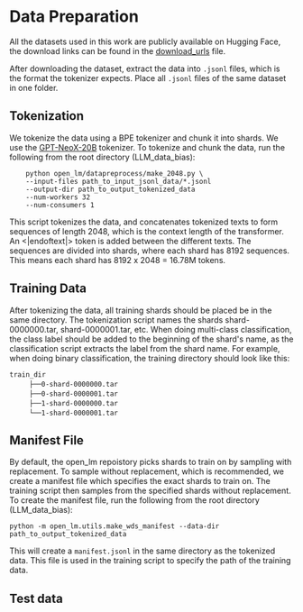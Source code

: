 # Data Preparation

All the datasets used in this work are publicly available on Hugging Face, the download links can be found in the [download_urls](https://github.com/MLI-lab/LLM_data_bias/blob/main/data_preparation/download_urls.md) file.

After downloading the dataset, extract the data into ``.jsonl`` files, which is the format the tokenizer expects. Place all ``.jsonl`` files of the same dataset in one folder. 

## Tokenization

 We tokenize the data using a BPE tokenizer and chunk it into shards. We use the [GPT-NeoX-20B](https://github.com/EleutherAI/gpt-neox) tokenizer. To tokenize and chunk the data, run the following from the root directory (LLM_data_bias):

```
    python open_lm/datapreprocess/make_2048.py \
    --input-files path_to_input_jsonl_data/*.jsonl
    --output-dir path_to_output_tokenized_data
    --num-workers 32
    --num-consumers 1
```  

This script tokenizes the data, and concatenates tokenized texts to form sequences of length 2048, which is the context length of the transformer. An <|endoftext|> token is added between the different texts. The sequences are divided into shards, where each shard has 8192 sequences. This means each shard has 8192 x 2048 = 16.78M tokens.


## Training Data

After tokenizing the data, all training shards should be placed be in the same directory. The tokenization script names the shards shard-0000000.tar, 	shard-0000001.tar, etc. When doing multi-class classification, the class label should be added to the beginning of the shard's name, as the classification script extracts the label from the shard name. For example, when doing binary classification, the training directory should look like this:

`train_dir` <br/>
       `├──0-shard-0000000.tar`   <br/>
              `├──0-shard-0000001.tar`   <br/>
                            `├──1-shard-0000000.tar`   <br/>
       `└──1-shard-0000001.tar`   <br/>



## Manifest File

By default, the open_lm repoistory picks shards to train on by sampling with replacement. To sample without replacement, which is recommended, we create a manifest file which specifies the exact shards to train on. The training script then samples from the specified shards without replacement. To create the manifest file, run the following from the root directory (LLM_data_bias):

```
python -m open_lm.utils.make_wds_manifest --data-dir path_to_output_tokenized_data
```

This will create a ``manifest.jsonl`` in the same directory as the tokenized data. This file is used in the training script to specify the path of the training data. 

## Test data
